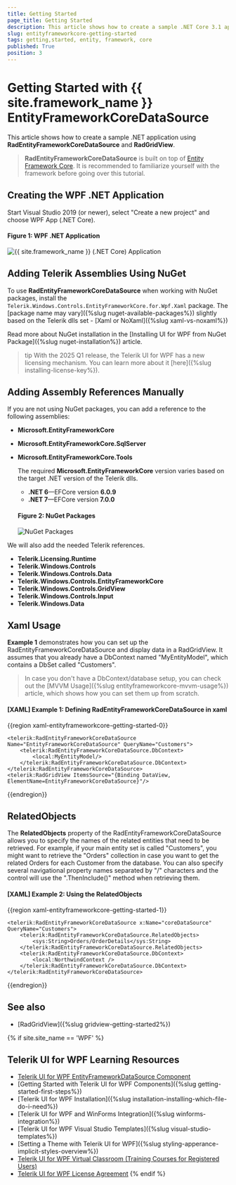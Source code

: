 ```yaml
---
title: Getting Started
page_title: Getting Started
description: This article shows how to create a sample .NET Core 3.1 application using RadEntityFrameworkCoreDataSource and RadGridView.
slug: entityframeworkcore-getting-started
tags: getting,started, entity, framework, core
published: True
position: 3
---
```


# Getting Started with {{ site.framework_name }} EntityFrameworkCoreDataSource

This article shows how to create a sample .NET application using __RadEntityFrameworkCoreDataSource__ and __RadGridView__.

> __RadEntityFrameworkCoreDataSource__ is built on top of [Entity Framework Core](https://docs.microsoft.com/en-us/ef/core/). It is recommended to familiarize yourself with the framework before going over this tutorial.

## Creating the WPF .NET Application

Start Visual Studio 2019 (or newer), select "Create a new project" and choose WPF App (.NET Core).

#### __Figure 1: WPF .NET Application__
![{{ site.framework_name }} (.NET Core) Application](images/entityframeworkcoredatasource-create-new-project.png)

## Adding Telerik Assemblies Using NuGet

To use __RadEntityFrameworkCoreDataSource__ when working with NuGet packages, install the `Telerik.Windows.Controls.EntityFrameworkCore.for.Wpf.Xaml` package. The [package name may vary]({%slug nuget-available-packages%}) slightly based on the Telerik dlls set - [Xaml or NoXaml]({%slug xaml-vs-noxaml%})

Read more about NuGet installation in the [Installing UI for WPF from NuGet Package]({%slug nuget-installation%}) article.

>tip With the 2025 Q1 release, the Telerik UI for WPF has a new licensing mechanism. You can learn more about it [here]({%slug installing-license-key%}).

## Adding Assembly References Manually

If you are not using NuGet packages, you can add a reference to the following assemblies:

* __Microsoft.EntityFrameworkCore__
* __Microsoft.EntityFrameworkCore.SqlServer__
* __Microsoft.EntityFrameworkCore.Tools__

	The required __Microsoft.EntityFrameworkCore__ version varies based on the target .NET version of the Telerik dlls.
		
	* __.NET 6__&mdash;EFCore version __6.0.9__
	* __.NET 7__&mdash;EFCore version __7.0.0__
	
	#### __Figure 2: NuGet Packages__
	![NuGet Packages](images/entityframeworkcoredatasource-nugets.png)
	
We will also add the needed Telerik references.

* __Telerik.Licensing.Runtime__
* __Telerik.Windows.Controls__
* __Telerik.Windows.Controls.Data__
* __Telerik.Windows.Controls.EntityFrameworkCore__
* __Telerik.Windows.Controls.GridView__
* __Telerik.Windows.Controls.Input__
* __Telerik.Windows.Data__

## Xaml Usage

__Example 1__ demonstrates how you can set up the RadEntityFrameworkCoreDataSource and display data in a RadGridView. It assumes that you already have a DbContext named "MyEntityModel", which contains a DbSet called "Customers". 

> In case you don't have a DbContext/database setup, you can check out the [MVVM Usage]({%slug entityframeworkcore-mvvm-usage%}) article, which shows how you can set them up from scratch.

#### __[XAML] Example 1: Defining RadEntityFrameworkCoreDataSource in xaml__
{{region xaml-entityframeworkcore-getting-started-0}}

    <telerik:RadEntityFrameworkCoreDataSource Name="EntityFrameworkCoreDataSource" QueryName="Customers"> 
        <telerik:RadEntityFrameworkCoreDataSource.DbContext> 
            <local:MyEntityModel/> 
        </telerik:RadEntityFrameworkCoreDataSource.DbContext> 
    </telerik:RadEntityFrameworkCoreDataSource> 
    <telerik:RadGridView ItemsSource="{Binding DataView, ElementName=EntityFrameworkCoreDataSource}"/>
{{endregion}}

## RelatedObjects

The __RelatedObjects__ property of the RadEntityFrameworkCoreDataSource allows you to specify the names of the related entities that need to be retrieved. For example, if your main entity set is called "Customers", you might want to retrieve the "Orders"  collection in case you want to get the related Orders for each Customer from the database. You can also specify several navigational property names separated by "/" characters and the control will use the ".ThenInclude()" method when retrieving them. 

#### __[XAML] Example 2: Using the RelatedObjects__
{{region xaml-entityframeworkcore-getting-started-1}}

    <telerik:RadEntityFrameworkCoreDataSource x:Name="coreDataSource" QueryName="Customers">
        <telerik:RadEntityFrameworkCoreDataSource.RelatedObjects>
            <sys:String>Orders/OrderDetails</sys:String>
        </telerik:RadEntityFrameworkCoreDataSource.RelatedObjects>
        <telerik:RadEntityFrameworkCoreDataSource.DbContext>
            <local:NorthwindContext />
        </telerik:RadEntityFrameworkCoreDataSource.DbContext>
    </telerik:RadEntityFrameworkCoreDataSource>
{{endregion}}

## See also

* [RadGridView]({%slug gridview-getting-started2%})

{% if site.site_name == 'WPF' %}
## Telerik UI for WPF Learning Resources

* [Telerik UI for WPF EntityFrameworkDataSource Component](https://www.telerik.com/products/wpf/entity-framework-data-source.aspx)
* [Getting Started with Telerik UI for WPF Components]({%slug getting-started-first-steps%})
* [Telerik UI for WPF Installation]({%slug installation-installing-which-file-do-i-need%})
* [Telerik UI for WPF and WinForms Integration]({%slug winforms-integration%})
* [Telerik UI for WPF Visual Studio Templates]({%slug visual-studio-templates%})
* [Setting a Theme with Telerik UI for WPF]({%slug styling-apperance-implicit-styles-overview%})
* [Telerik UI for WPF Virtual Classroom (Training Courses for Registered Users)](https://learn.telerik.com/learn/course/external/view/elearning/16/telerik-ui-for-wpf) 
* [Telerik UI for WPF License Agreement](https://www.telerik.com/purchase/license-agreement/wpf-dlw-s)
{% endif %}

